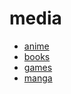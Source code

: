 # media

* [anime](../media/anime.md)
* [books](../media/books.md)
* [games](../media/games.md)
* [manga](../media/manga.md)